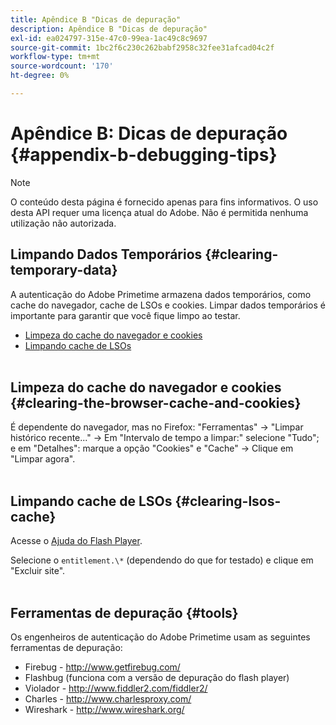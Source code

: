 ```yaml
---
title: Apêndice B "Dicas de depuração"
description: Apêndice B "Dicas de depuração"
exl-id: ea024797-315e-47c0-99ea-1ac49c8c9697
source-git-commit: 1bc2f6c230c262babf2958c32fee31afcad04c2f
workflow-type: tm+mt
source-wordcount: '170'
ht-degree: 0%

---
```


# Apêndice B: Dicas de depuração {#appendix-b-debugging-tips}

>[!NOTE]
>
>O conteúdo desta página é fornecido apenas para fins informativos. O uso desta API requer uma licença atual do Adobe. Não é permitida nenhuma utilização não autorizada.


## Limpando Dados Temporários {#clearing-temporary-data}

A autenticação do Adobe Primetime armazena dados temporários, como cache do navegador, cache de LSOs e cookies. Limpar dados temporários é importante para garantir que você fique limpo ao testar.

- [Limpeza do cache do navegador e cookies](#clearing-the-browser-cache-and-cookies)
- [Limpando cache de LSOs](#clearing-lsos-cache)\
   

## Limpeza do cache do navegador e cookies {#clearing-the-browser-cache-and-cookies}

É dependente do navegador, mas no Firefox: &quot;Ferramentas&quot; -\> &quot;Limpar histórico recente...&quot; -\> Em &quot;Intervalo de tempo a limpar:&quot; selecione &quot;Tudo&quot;; e em &quot;Detalhes&quot;: marque a opção &quot;Cookies&quot; e &quot;Cache&quot; -\> Clique em &quot;Limpar agora&quot;.\
 

## Limpando cache de LSOs {#clearing-lsos-cache}

Acesse o [Ajuda do Flash Player](http://www.macromedia.com/support/documentation/en/flashplayer/help/settings_manager07.html).

Selecione o ```entitlement.\*``` (dependendo do que for testado) e clique em &quot;Excluir site&quot;.\
 

## Ferramentas de depuração {#tools}

Os engenheiros de autenticação do Adobe Primetime usam as seguintes ferramentas de depuração:

- Firebug - <http://www.getfirebug.com/>
- Flashbug (funciona com a versão de depuração do flash player)
- Violador - <http://www.fiddler2.com/fiddler2/>
- Charles - <http://www.charlesproxy.com/>
- Wireshark - <http://www.wireshark.org/>


<!--
## Related Information

- [Programmer Integration Guide](/help/authentication/programmer-integration-guide-overview.md)

- [Using Charles Proxy (Tech Note)](https://tve.zendesk.com/hc/en-us/articles/204962849-Using-Charles-Proxy)
-->

